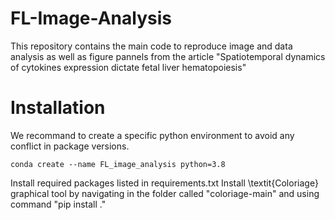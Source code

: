 # FL-Image-Analysis

This repository contains the main code to reproduce image and data analysis as well as figure pannels from the article "Spatiotemporal dynamics of cytokines expression dictate fetal liver hematopoiesis"

# Installation

We recommand to create a specific python environment to avoid any conflict in package versions.
```
conda create --name FL_image_analysis python=3.8
```
Install required packages listed in requirements.txt
Install \textit{Coloriage} graphical tool by navigating in the folder called "coloriage-main" and using command "pip install ."
